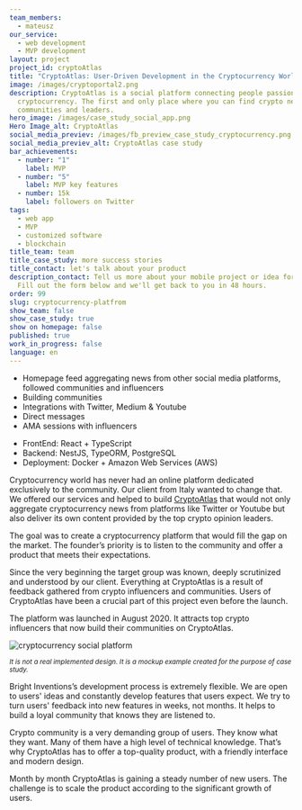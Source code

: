 ```yaml
---
team_members:
  - mateusz
our_service:
  - web development
  - MVP development
layout: project
project_id: cryptoAtlas
title: "CryptoAtlas: User-Driven Development in the Cryptocurrency World"
image: /images/cryptoportal2.png
description: CryptoAtlas is a social platform connecting people passionate about
  cryptocurrency. The first and only place where you can find crypto news,
  communities and leaders.
hero_image: /images/case_study_social_app.png
Hero Image_alt: CryptoAtlas
social_media_previev: /images/fb_preview_case_study_cryptocurrency.png
social_media_previev_alt: CryptoAtlas case study
bar_achievements:
  - number: "1"
    label: MVP
  - number: "5"
    label: MVP key features
  - number: 15k
    label: followers on Twitter
tags:
  - web app
  - MVP
  - customized software
  - blockchain
title_team: team
title_case_study: more success stories
title_contact: let's talk about your product
description_contact: Tell us more about your mobile project or idea for an app.
  Fill out the form below and we'll get back to you in 48 hours.
order: 99
slug: cryptocurrency-platfrom
show_team: false
show_case_study: true
show on homepage: false
published: true
work_in_progress: false
language: en
---
```

<TitleWithIcon sectionTitle="main features" titleIcon="/images/icons_features_svg.svg" titleIconAlt="main features" />

* Homepage feed aggregating news from other social media platforms, followed communities and influencers
* Building communities
* Integrations with Twitter, Medium & Youtube
* Direct messages
* AMA sessions with influencers

<TitleWithIcon sectionTitle="stack" titleIcon="/images/skills.svg" titleIconAlt="bright" />

<Gallery images='[{"src":"/images/react_stack_logo_update.svg","alt":"React"},{"src":"/images/new_typescript_logo_stack.png","alt":"TypeScript"},{"src":"/images/nest.png","alt":"NestJS"},{"src":"/images/postgresql_logo_stack.png","alt":"PostgreSQL"},{"src":"/images/docker_stack_logo.png","alt":"Docker"}]' />

* FrontEnd: React + TypeScript
* Backend: NestJS, TypeORM, PostgreSQL
* Deployment: Docker + Amazon Web Services (AWS)

<TitleWithIcon sectionTitle="about CryptoAtlas" titleIcon="/images/icon_title_about.svg" titleIconAlt="about the project" />

Cryptocurrency world has never had an online platform dedicated exclusively to the community. Our client from Italy wanted to change that. We offered our services and helped to build [CryptoAtlas](https://www.cryptoatlas.io) that would not only aggregate cryptocurrency news from platforms like Twitter or Youtube but also deliver its own content provided by the top crypto opinion leaders.

<AnchorLink href='#contactForm' text='let’s talk about your project'/>

<TitleWithIcon sectionTitle="goal" titleIcon="/images/icon_title_goal.svg" titleIconAlt="goal" />

The goal was to create a cryptocurrency platform that would fill the gap on the market. The founder’s priority is to listen to the community and offer a product that meets their expectations.

<TitleWithIcon sectionTitle="CryptoAtlas development process" titleIcon="/images/gearwheel.svg" titleIconAlt="bright" />

Since the very beginning the target group was known, deeply scrutinized and understood by our client. Everything at CryptoAtlas is a result of feedback gathered from crypto influencers and communities. Users of CryptoAtlas have been a crucial part of this project even before the launch.

The platform was launched in August 2020. It attracts top crypto influencers that now build their communities on CryptoAtlas.

![cryptocurrency social platform](../../static/images/cryptocurrency_platform.png)

<sub>*It is not a real implemented design. It is a mockup example created for the purpose of case study.*</sub>

Bright Inventions’s development process is extremely flexible. We are open to users' ideas and constantly develop features that users expect. We try to turn users' feedback into new features in weeks, not months. It helps to build a loyal community that knows they are listened to.

Crypto community is a very demanding group of users. They know what they want. Many of them have a high level of technical knowledge. That’s why CryptoAtlas has to offer a top-quality product, with a friendly interface and modern design. 

<TitleWithIcon sectionTitle="Result" titleIcon="/images/icon_result_svg.svg" titleIconAlt="Result" />

Month by month CryptoAtlas is gaining a steady number of new users. The challenge is to scale the product according to the significant growth of users.